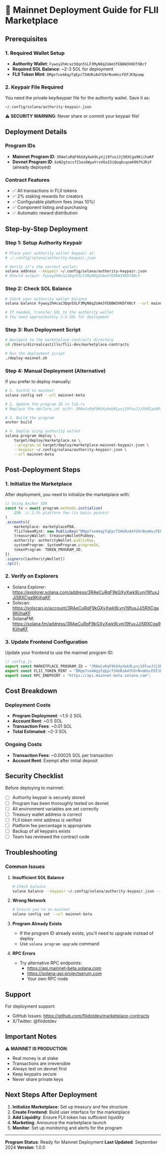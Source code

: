 # 🚀 Mainnet Deployment Guide for FLII Marketplace

## Prerequisites

### 1. Required Wallet Setup
- **Authority Wallet**: `Fywoy2hHcaz3Qqn5SLF3MyN8q2UAm3fEB8W3XKDfXBcY`
- **Required SOL Balance**: ~2-3 SOL for deployment
- **FLII Token Mint**: `BMge7se4AqyTqEpcTSHURzA4YG9rNvmHscFEFJK9pump`

### 2. Keypair File Required
You need the private key/keypair file for the authority wallet. Save it as:
```
~/.config/solana/authority-keypair.json
```

⚠️ **SECURITY WARNING**: Never share or commit your keypair file!

## Deployment Details

### Program IDs
- **Mainnet Program ID**: `3RAeCuRqF9kGXyXwk9Lynj19fuxJJj5RXCga9KiihaKF`
- **Devnet Program ID**: `6oN2gtocsfZ1ex6WywYrsV6o15iQoqDcqoeK96fhJRiF` (already deployed)

### Contract Features
- ✅ All transactions in FLII tokens
- ✅ 2% staking rewards for creators
- ✅ Configurable platform fees (max 10%)
- ✅ Component listing and purchasing
- ✅ Automatic reward distribution

## Step-by-Step Deployment

### Step 1: Setup Authority Keypair
```bash
# Place your authority wallet keypair at:
# ~/.config/solana/authority-keypair.json

# Verify it's the correct wallet:
solana address --keypair ~/.config/solana/authority-keypair.json
# Should output: Fywoy2hHcaz3Qqn5SLF3MyN8q2UAm3fEB8W3XKDfXBcY
```

### Step 2: Check SOL Balance
```bash
# Check your authority wallet balance
solana balance Fywoy2hHcaz3Qqn5SLF3MyN8q2UAm3fEB8W3XKDfXBcY --url mainnet-beta

# If needed, transfer SOL to the authority wallet
# You need approximately 2-3 SOL for deployment
```

### Step 3: Run Deployment Script
```bash
# Navigate to the marketplace contracts directory
cd /Users/dizrealcastillo/flii-dev/marketplace-contracts

# Run the deployment script
./deploy-mainnet.sh
```

### Step 4: Manual Deployment (Alternative)
If you prefer to deploy manually:

```bash
# 1. Switch to mainnet
solana config set --url mainnet-beta

# 2. Update the program ID in lib.rs
# Replace the declare_id! with: 3RAeCuRqF9kGXyXwk9Lynj19fuxJJj5RXCga9KiihaKF

# 3. Build the program
anchor build

# 4. Deploy using authority wallet
solana program deploy \
    target/deploy/marketplace.so \
    --program-id target/deploy/marketplace-mainnet-keypair.json \
    --keypair ~/.config/solana/authority-keypair.json \
    --url mainnet-beta
```

## Post-Deployment Steps

### 1. Initialize the Marketplace
After deployment, you need to initialize the marketplace with:

```typescript
// Using Anchor SDK
const tx = await program.methods.initialize(
    250  // 2.5% platform fee (in basis points)
)
.accounts({
    marketplace: marketplacePDA,
    fliiTokenMint: new PublicKey("BMge7se4AqyTqEpcTSHURzA4YG9rNvmHscFEFJK9pump"),
    treasuryWallet: treasuryWalletPubkey,
    authority: authorityWallet.publicKey,
    systemProgram: SystemProgram.programId,
    tokenProgram: TOKEN_PROGRAM_ID,
})
.signers([authorityWallet])
.rpc();
```

### 2. Verify on Explorers
- Solana Explorer: https://explorer.solana.com/address/3RAeCuRqF9kGXyXwk9Lynj19fuxJJj5RXCga9KiihaKF
- Solscan: https://solscan.io/account/3RAeCuRqF9kGXyXwk9Lynj19fuxJJj5RXCga9KiihaKF
- SolanaFM: https://solana.fm/address/3RAeCuRqF9kGXyXwk9Lynj19fuxJJj5RXCga9KiihaKF

### 3. Update Frontend Configuration
Update your frontend to use the mainnet program ID:

```javascript
// config.js
export const MARKETPLACE_PROGRAM_ID = "3RAeCuRqF9kGXyXwk9Lynj19fuxJJj5RXCga9KiihaKF";
export const FLII_TOKEN_MINT = "BMge7se4AqyTqEpcTSHURzA4YG9rNvmHscFEFJK9pump";
export const RPC_ENDPOINT = "https://api.mainnet-beta.solana.com";
```

## Cost Breakdown

### Deployment Costs
- **Program Deployment**: ~1.5-2 SOL
- **Account Rent**: ~0.5 SOL
- **Transaction Fees**: ~0.01 SOL
- **Total Estimated**: ~2-3 SOL

### Ongoing Costs
- **Transaction Fees**: ~0.00025 SOL per transaction
- **Account Rent**: Exempt after initial deposit

## Security Checklist

Before deploying to mainnet:

- [ ] Authority keypair is securely stored
- [ ] Program has been thoroughly tested on devnet
- [ ] All environment variables are set correctly
- [ ] Treasury wallet address is correct
- [ ] FLII token mint address is verified
- [ ] Platform fee percentage is appropriate
- [ ] Backup of all keypairs exists
- [ ] Team has reviewed the contract code

## Troubleshooting

### Common Issues

1. **Insufficient SOL Balance**
   ```bash
   # Check balance
   solana balance --keypair ~/.config/solana/authority-keypair.json --url mainnet-beta
   ```

2. **Wrong Network**
   ```bash
   # Ensure you're on mainnet
   solana config set --url mainnet-beta
   ```

3. **Program Already Exists**
   - If the program ID already exists, you'll need to upgrade instead of deploy
   - Use `solana program upgrade` command

4. **RPC Errors**
   - Try alternative RPC endpoints:
     - https://api.mainnet-beta.solana.com
     - https://solana-api.projectserum.com
     - Your own RPC node

## Support

For deployment support:
- GitHub Issues: https://github.com/fliidotdev/marketplace-contracts
- X/Twitter: @fliidotdev

## Important Notes

⚠️ **MAINNET IS PRODUCTION**: 
- Real money is at stake
- Transactions are irreversible
- Always test on devnet first
- Keep keypairs secure
- Never share private keys

## Next Steps After Deployment

1. **Initialize Marketplace**: Set up treasury and fee structure
2. **Create Frontend**: Build user interface for the marketplace
3. **Add Liquidity**: Ensure FLII token has sufficient liquidity
4. **Marketing**: Announce the marketplace launch
5. **Monitor**: Set up monitoring and alerts for the program

---

**Program Status**: Ready for Mainnet Deployment
**Last Updated**: September 2024
**Version**: 1.0.0
